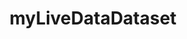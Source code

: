 ---
schema: default
title: myLiveDataDataset
organization: Sample Department
notes: my test
resources:
  - name: Piemontese-cuneo
    url: 'http://url-to-my-dataset/'
    format: csv
license: 'https://creativecommons.org/licenses/by/4.0/'
category:
  - Transportation
maintainer: Simone Bocca
maintainer_email: simone.bocca@gmail.com
---